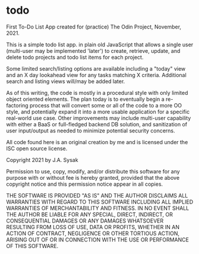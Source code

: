 # todo
First To-Do List App created for (practice) The Odin Project, 
November, 2021.

This is a simple todo list app. in plain old JavaScript that allows a 
single user (multi-user may be implemented 'later') to create, retrieve, 
update, and delete todo projects and todo list items for each project.

Some limited search/listing options are available including a "today" view 
and an X day lookahead view for any tasks matching X criteria. Additional 
search and listing views will/may be added later.

As of this writing, the code is mostly in a procedural style with only 
limited object oriented elements. The plan today is to eventually begin
a re-factoring process that will convert some or all of the code to a more 
OO style, and potentially expand it into a more usable application for a 
specific real-world use case. Other improvements may include multi-user
capability with either a BaaS or full-fledged backend DB solution, and 
sanitization of user input/output as needed to minimize potential security 
concerns.

All code found here is an original creation by me and is licensed under the 
ISC open source license.

Copyright 2021 by J.A. Sysak

Permission to use, copy, modify, and/or distribute this software for any purpose with or without fee is hereby granted, provided that the above copyright notice and this permission notice appear in all copies.

THE SOFTWARE IS PROVIDED "AS IS" AND THE AUTHOR DISCLAIMS ALL WARRANTIES WITH REGARD TO THIS SOFTWARE INCLUDING ALL IMPLIED WARRANTIES OF MERCHANTABILITY AND FITNESS. IN NO EVENT SHALL THE AUTHOR BE LIABLE FOR ANY SPECIAL, DIRECT, INDIRECT, OR CONSEQUENTIAL DAMAGES OR ANY DAMAGES WHATSOEVER RESULTING FROM LOSS OF USE, DATA OR PROFITS, WHETHER IN AN ACTION OF CONTRACT, NEGLIGENCE OR OTHER TORTIOUS ACTION, ARISING OUT OF OR IN CONNECTION WITH THE USE OR PERFORMANCE OF THIS SOFTWARE.